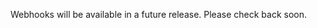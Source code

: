 <div class="card notice">
    <p class="center">
        Webhooks will be available in a future release. Please check back soon.
    </p>
</div>
